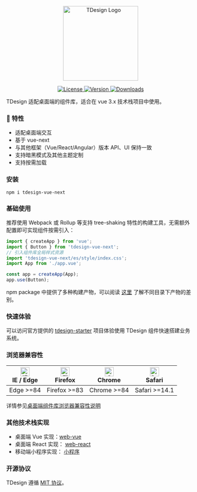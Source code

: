 <p align="center">
  <a href="https://tdesign.tencent.com/" target="_blank">
    <img alt="TDesign Logo" width="200" src="https://tdesign.gtimg.com/site/TDesign.png">
  </a>
</p>

<p align="center">
  <a href="https://github.com/Tencent/tdesign-vue-next/blob/develop/LICENSE">
    <img src="https://img.shields.io/npm/l/tdesign-vue-next.svg?sanitize=true" alt="License">
  </a>
  <a href="https://www.npmjs.com/package/tdesign-vue-next">
    <img src="https://img.shields.io/npm/v/tdesign-vue-next.svg?sanitize=true" alt="Version">
  </a>
  <a href="https://www.npmjs.com/package/tdesign-vue-next">
    <img src="https://img.shields.io/npm/dt/tdesign-vue-next" alt="Downloads">
  </a>
</p>

TDesign 适配桌面端的组件库，适合在 vue 3.x 技术栈项目中使用。

### 🎉 特性

- 适配桌面端交互
- 基于 vue-next
- 与其他框架（Vue/React/Angular）版本 API、UI 保持一致
- 支持暗黑模式及其他主题定制
- 支持按需加载

### 安装

```shell
npm i tdesign-vue-next
```

### 基础使用

推荐使用 Webpack 或 Rollup 等支持 tree-shaking 特性的构建工具，无需额外配置即可实现组件按需引入：

```js
import { createApp } from 'vue';
import { Button } from 'tdesign-vue-next';
// 引入组件库全局样式资源
import 'tdesign-vue-next/es/style/index.css';
import App from './app.vue';

const app = createApp(App);
app.use(Button);
```

npm package 中提供了多种构建产物，可以阅读 [这里](https://github.com/Tencent/tdesign/blob/main/docs/develop-install.md) 了解不同目录下产物的差别。

### 快速体验

可以访问官方提供的 [tdesign-starter](https://tdesign.tencent.com/starter/vue/) 项目体验使用 TDesign 组件快速搭建业务系统。

### 浏览器兼容性

| [<img src="https://raw.githubusercontent.com/alrra/browser-logos/master/src/edge/edge_48x48.png" alt="IE / Edge" width="24px" height="24px" />](http://godban.github.io/browsers-support-badges/)</br> IE / Edge | [<img src="https://raw.githubusercontent.com/alrra/browser-logos/master/src/firefox/firefox_48x48.png" alt="Firefox" width="24px" height="24px" />](http://godban.github.io/browsers-support-badges/)</br>Firefox | [<img src="https://raw.githubusercontent.com/alrra/browser-logos/master/src/chrome/chrome_48x48.png" alt="Chrome" width="24px" height="24px" />](http://godban.github.io/browsers-support-badges/)</br>Chrome | [<img src="https://raw.githubusercontent.com/alrra/browser-logos/master/src/safari/safari_48x48.png" alt="Safari" width="24px" height="24px" />](http://godban.github.io/browsers-support-badges/)</br>Safari |
| ---------------------------------------------------------------------------------------------------------------------------------------------------------------------------------------------------------------- | ----------------------------------------------------------------------------------------------------------------------------------------------------------------------------------------------------------------- | ------------------------------------------------------------------------------------------------------------------------------------------------------------------------------------------------------------- | ------------------------------------------------------------------------------------------------------------------------------------------------------------------------------------------------------------- |
| Edge >=84                                                                                                                                                                                                        | Firefox >=83                                                                                                                                                                                                      | Chrome >=84                                                                                                                                                                                                   | Safari >=14.1                                                                                                                                                                                                   |

详情参见[桌面端组件库浏览器兼容性说明](https://github.com/Tencent/tdesign/wiki/Browser-Compatibility)

### 其他技术栈实现

- 桌面端 Vue 实现：[web-vue](https://github.com/Tencent/tdesign-vue)
- 桌面端 React 实现： [web-react](https://github.com/Tencent/tdesign-react)
- 移动端小程序实现： [小程序](https://github.com/Tencent/tdesign-miniprogram)

### 开源协议

TDesign 遵循 [MIT 协议](https://github.com/Tencent/tdesign-vue-next/LICENSE)。
